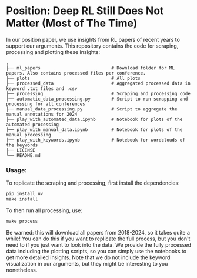 # Position: Deep RL Still Does Not Matter (Most of The Time)

In our position paper, we use insights from RL papers of recent years to support our arguments. 
This repository contains the code for scraping, processing and plotting these insights:

    .
    ├── ml_papers                           # Download folder for ML papers. Also contains processed files per conference.
    ├── plots                               # All plots
    ├── processed_data                      # Aggregated processed data in keyword .txt files and .csv
    ├── processing                          # Scraping and processing code
    ├── automatic_data_processing.py        # Script to run scrapping and processing for all conferences
    ├── manual_data_processing.py           # Script to aggregate the manual annotations for 2024
    ├── play_with_automated_data.ipynb      # Notebook for plots of the automated processing
    ├── play_with_manual_data.ipynb         # Notebook for plots of the manual processing
    ├── play_with_keywords.ipynb            # Notebook for wordclouds of the keywords
    ├── LICENSE
    └── README.md

### Usage:

To replicate the scraping and processing, first install the dependencies:

```python
pip install uv
make install
```

To then run all processing, use:
```python
make process
```

Be warned: this will download all papers from 2018-2024, so it takes quite a while! 
You can do this if you want to replicate the full process, but you don't need to if you just want to look into the data.
We provide the fully processed data including the plotting scripts, so you can simply use the notebooks to get more detailed insights.
Note that we do not include the keyword visualization in our arguments, but they might be interesting to you nonetheless.